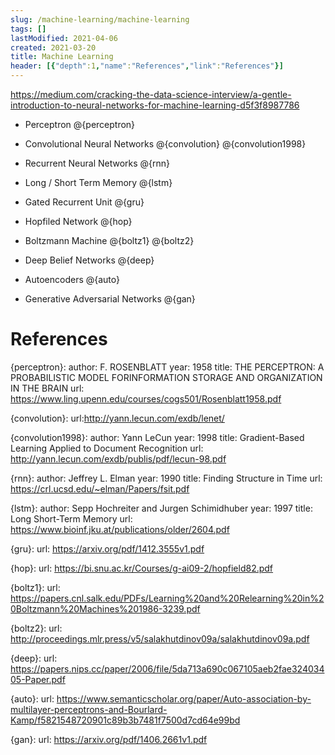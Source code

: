 ```yaml
---
slug: /machine-learning/machine-learning
tags: []
lastModified: 2021-04-06
created: 2021-03-20
title: Machine Learning
header: [{"depth":1,"name":"References","link":"References"}]
---
```


https://medium.com/cracking-the-data-science-interview/a-gentle-introduction-to-neural-networks-for-machine-learning-d5f3f8987786

- Perceptron
@{perceptron}

- Convolutional Neural Networks
@{convolution}
@{convolution1998}

- Recurrent Neural Networks
@{rnn}

- Long / Short Term Memory
@{lstm}

- Gated Recurrent Unit
@{gru}

- Hopfiled Network
@{hop}

- Boltzmann Machine
@{boltz1}
@{boltz2}

- Deep Belief Networks
@{deep}

- Autoencoders
@{auto}

- Generative Adversarial Networks
@{gan}

# References


{perceptron}:
    author: F. ROSENBLATT
    year: 1958
    title: THE   PERCEPTRON:   A  PROBABILISTIC  MODEL  FORINFORMATION   STORAGE  AND  ORGANIZATION IN  THE  BRAIN
    url: https://www.ling.upenn.edu/courses/cogs501/Rosenblatt1958.pdf

{convolution}:
    url:http://yann.lecun.com/exdb/lenet/

{convolution1998}:
    author: Yann LeCun
    year: 1998
    title: Gradient-Based Learning Applied to Document Recognition
    url: http://yann.lecun.com/exdb/publis/pdf/lecun-98.pdf

{rnn}:
    author: Jeffrey L. Elman
    year: 1990
    title: Finding Structure in Time
    url: https://crl.ucsd.edu/~elman/Papers/fsit.pdf

{lstm}:
    author: Sepp Hochreiter and Jurgen Schimidhuber
    year: 1997
    title: Long Short-Term Memory
    url: https://www.bioinf.jku.at/publications/older/2604.pdf

{gru}:
    url: https://arxiv.org/pdf/1412.3555v1.pdf

{hop}:
    url: https://bi.snu.ac.kr/Courses/g-ai09-2/hopfield82.pdf

{boltz1}:
    url: https://papers.cnl.salk.edu/PDFs/Learning%20and%20Relearning%20in%20Boltzmann%20Machines%201986-3239.pdf

{boltz2}:
    url: http://proceedings.mlr.press/v5/salakhutdinov09a/salakhutdinov09a.pdf

{deep}:
    url: https://papers.nips.cc/paper/2006/file/5da713a690c067105aeb2fae32403405-Paper.pdf

{auto}:
    url: https://www.semanticscholar.org/paper/Auto-association-by-multilayer-perceptrons-and-Bourlard-Kamp/f5821548720901c89b3b7481f7500d7cd64e99bd

{gan}:
    url: https://arxiv.org/pdf/1406.2661v1.pdf
